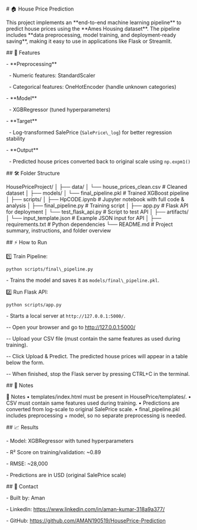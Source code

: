 \# 🏠 House Price Prediction



This project implements an \*\*end-to-end machine learning pipeline\*\* to predict house prices using the \*\*Ames Housing dataset\*\*. The pipeline includes \*\*data preprocessing, model training, and deployment-ready saving\*\*, making it easy to use in applications like Flask or Streamlit.



\## 📌 Features



\- \*\*Preprocessing\*\*

&nbsp; - Numeric features: StandardScaler

&nbsp; - Categorical features: OneHotEncoder (handle unknown categories)

\- \*\*Model\*\*

&nbsp; - XGBRegressor (tuned hyperparameters)

\- \*\*Target\*\*

&nbsp; - Log-transformed SalePrice (`SalePrice\_log`) for better regression stability

\- \*\*Output\*\*

&nbsp; - Predicted house prices converted back to original scale using `np.expm1()`



\## 🛠️ Folder Structure



HousePriceProject/
│
├── data/
│   └── house_prices_clean.csv           # Cleaned dataset
│
├── models/
│   └── final_pipeline.pkl               # Trained XGBoost pipeline
│
├── scripts/
│   ├── HpCODE.ipynb                     # Jupyter notebook with    full code & analysis
│   ├── final_pipeline.py                # Training script
│   ├── app.py                           # Flask API for deployment
│   └── test_flask_api.py                # Script to test API
│
├── artifacts/
│   └── input_template.json              # Example JSON input for API
│
├── requirements.txt                     # Python dependencies
└── README.md                            # Project summary, instructions, and folder overview


\## ⚡ How to Run



1️⃣ Train Pipeline:  

`python scripts/final\_pipeline.py`  

\- Trains the model and saves it as `models/final\_pipeline.pkl`.



2️⃣ Run Flask API:  

`python scripts/app.py`  

\- Starts a local server at `http://127.0.0.1:5000/`.



-- Open your browser and go to http://127.0.0.1:5000/

-- Upload your CSV file (must contain the same features as used during training).

-- Click Upload & Predict. The predicted house prices will appear in a table below the form.

-- When finished, stop the Flask server by pressing CTRL+C in the terminal.


\## 📝 Notes

📝 Notes
	•	templates/index.html must be present in HousePrice/templates/.
	•	CSV must contain same features used during training.
	•	Predictions are converted from log-scale to original SalePrice scale.
	•	final_pipeline.pkl includes preprocessing + model, so no separate preprocessing is needed.



\## 📈 Results



\- Model: XGBRegressor with tuned hyperparameters

\- R² Score on training/validation: ~0.89

\- RMSE: ~28,000

\- Predictions are in USD (original SalePrice scale)



\## 📌 Contact 



\- Built by: Aman  

\- LinkedIn: https://www.linkedin.com/in/aman-kumar-318a9a377/ 

\- GitHub: https://github.com/AMAN190519/HousePrice-Prediction


